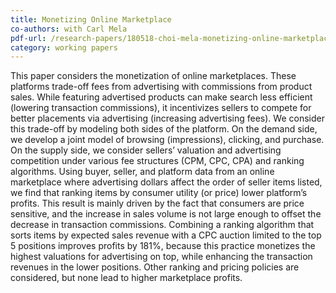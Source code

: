 ```yaml
---
title: Monetizing Online Marketplace
co-authors: with Carl Mela
pdf-url: /research-papers/180518-choi-mela-monetizing-online-marketplace-180614.pdf
category: working papers
---
```


This paper considers the monetization of online marketplaces. These platforms trade-off fees from advertising with commissions from product sales. While featuring advertised products can make search less efficient (lowering transaction commissions), it incentivizes sellers to compete for better placements via advertising (increasing advertising fees). We consider this trade-off by modeling both sides of the platform. On the demand side, we develop a joint model of browsing (impressions), clicking, and purchase. On the supply side, we consider sellers’ valuation and advertising competition under various fee structures (CPM, CPC, CPA) and ranking algorithms.
Using buyer, seller, and platform data from an online marketplace where advertising dollars affect the order of seller items listed, we find that ranking items by consumer utility (or price) lower platform’s profits. This result is mainly driven by the fact that consumers are price sensitive, and the increase in sales volume is not large enough to offset the decrease in transaction commissions. Combining a ranking algorithm that sorts items by expected sales revenue with a CPC auction limited to the top 5 positions improves profits by 181%, because this practice monetizes the highest valuations for advertising on top, while enhancing the transaction revenues in the lower positions. Other ranking and pricing policies are considered, but none lead to higher marketplace profits.
